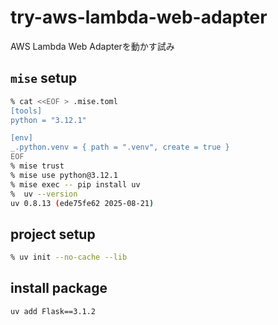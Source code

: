 # try-aws-lambda-web-adapter

AWS Lambda Web Adapterを動かす試み

## `mise` setup

```bash
% cat <<EOF > .mise.toml
[tools]
python = "3.12.1"

[env]
_.python.venv = { path = ".venv", create = true }
EOF
% mise trust
% mise use python@3.12.1
% mise exec -- pip install uv
%  uv --version
uv 0.8.13 (ede75fe62 2025-08-21)
```

## project setup

```bash
% uv init --no-cache --lib
```

## install package

```bash
uv add Flask==3.1.2
```

